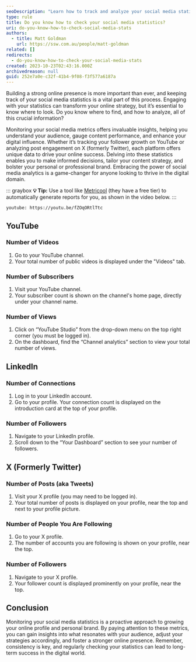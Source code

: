 ```yaml
---
seoDescription: "Learn how to track and analyze your social media statistics on YouTube, LinkedIn, X (formerly Twitter), and more."
type: rule
title: Do you know how to check your social media statistics?
uri: do-you-know-how-to-check-social-media-stats
authors:
  - title: Matt Goldman
    url: https://ssw.com.au/people/matt-goldman
related: []
redirects:
  - do-you-know-how-to-check-your-social-media-stats
created: 2023-10-23T02:43:16.000Z
archivedreason: null
guid: 252e7a0e-c32f-41b4-9f08-f3f577a6187a
---
```


Building a strong online presence is more important than ever, and keeping track of your social media statistics is a vital part of this process. Engaging with your statistics can transform your online strategy, but it’s essential to know where to look. Do you know where to find, and how to analyze, all of this crucial information?

<!--endintro-->

Monitoring your social media metrics offers invaluable insights, helping you understand your audience, gauge content performance, and enhance your digital influence. Whether it’s tracking your follower growth on YouTube or analyzing post engagement on X (formerly Twitter), each platform offers unique data to drive your online success. Delving into these statistics enables you to make informed decisions, tailor your content strategy, and bolster your personal or professional brand. Embracing the power of social media analytics is a game-changer for anyone looking to thrive in the digital domain.

::: graybox
**💡 Tip:** Use a tool like [Metricool](https://metricool.com/) (they have a free tier) to automatically generate reports for you, as shown in the video below.
:::

`youtube: https://youtu.be/fZOqORtlTtc`

## YouTube

### Number of Videos

1. Go to your YouTube channel.
2. Your total number of public videos is displayed under the "Videos" tab.

### Number of Subscribers

1. Visit your YouTube channel.
2. Your subscriber count is shown on the channel's home page, directly under your channel name.

### Number of Views

1. Click on “YouTube Studio” from the drop-down menu on the top right corner (you must be logged in).
2. On the dashboard, find the “Channel analytics” section to view your total number of views.

## LinkedIn

### Number of Connections

1. Log in to your LinkedIn account.
2. Go to your profile. Your connection count is displayed on the introduction card at the top of your profile.

### Number of Followers

1. Navigate to your LinkedIn profile.
2. Scroll down to the “Your Dashboard” section to see your number of followers.

## X (Formerly Twitter)

### Number of Posts (aka Tweets)

1. Visit your X profile (you may need to be logged in).
2. Your total number of posts is displayed on your profile, near the top and next to your profile picture.

### Number of People You Are Following

1. Go to your X profile.
2. The number of accounts you are following is shown on your profile, near the top.

### Number of Followers

1. Navigate to your X profile.
2. Your follower count is displayed prominently on your profile, near the top.

## Conclusion

Monitoring your social media statistics is a proactive approach to growing your online profile and personal brand. By paying attention to these metrics, you can gain insights into what resonates with your audience, adjust your strategies accordingly, and foster a stronger online presence. Remember, consistency is key, and regularly checking your statistics can lead to long-term success in the digital world.
